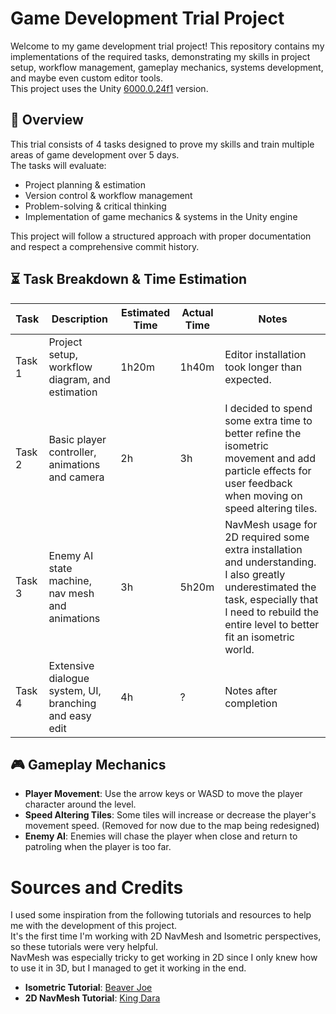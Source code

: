 # Game Development Trial Project
Welcome to my game development trial project! This repository contains my implementations of the required tasks, demonstrating my skills in project setup, workflow management, gameplay mechanics, systems development, and maybe even custom editor tools.  
This project uses the Unity [6000.0.24f1](https://unity.com/releases/editor/archive) version.

## 📝 Overview
This trial consists of 4 tasks designed to prove my skills and train multiple areas of game development over 5 days.  
The tasks will evaluate:

- Project planning & estimation  
- Version control & workflow management  
- Problem-solving & critical thinking  
- Implementation of game mechanics & systems in the Unity engine

This project will follow a structured approach with proper documentation and respect a comprehensive commit history.

## ⏳ Task Breakdown & Time Estimation
| Task | Description | Estimated Time | Actual Time | Notes |
|-|-|-|-|-|
|Task 1	|Project setup, workflow diagram, and estimation |1h20m| 1h40m	| Editor installation took longer than expected. |
|Task 2	|Basic player controller, animations and camera |2h | 3h | I decided to spend some extra time to better refine the isometric movement and add particle effects for user feedback when moving on speed altering tiles. |
|Task 3	|Enemy AI state machine, nav mesh and animations |3h | 5h20m | NavMesh usage for 2D required some extra installation and understanding. I also greatly underestimated the task, especially that I need to rebuild the entire level to better fit an isometric world.|
|Task 4	|Extensive dialogue system, UI, branching and easy edit |4h | ? | Notes after completion |

## 🎮 Gameplay Mechanics
- **Player Movement**: Use the arrow keys or WASD to move the player character around the level.
- **Speed Altering Tiles**: Some tiles will increase or decrease the player's movement speed. (Removed for now due to the map being redesigned)
- **Enemy AI**: Enemies will chase the player when close and return to patroling when the player is too far.

# Sources and Credits
I used some inspiration from the following tutorials and resources to help me with the development of this project.  
It's the first time I'm working with 2D NavMesh and Isometric perspectives, so these tutorials were very helpful.  
NavMesh was especially tricky to get working in 2D since I only knew how to use it in 3D, but I managed to get it working in the end.
- **Isometric Tutorial**: [Beaver Joe](https://www.youtube.com/watch?v=ruDXAXcgqmE)
- **2D NavMesh Tutorial**: [King Dara](https://www.youtube.com/watch?v=QktWJHEJYlU)
